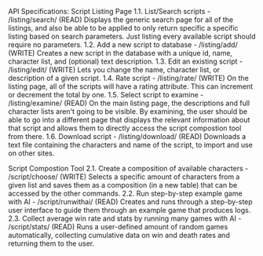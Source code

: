 API Specifications:
Script Listing Page
1.1. List/Search scripts - /listing/search/ (READ)
	Displays the generic search page for all of the listings, and also be able to be applied to only return specific a specific listing based on search parameters. Just listing every available script should require no parameters. 
1.2. Add a new script to database - /listing/add/ (WRITE)
  Creates a new script in the database with a unique id, name, character list, and (optional) text description. 
1.3. Edit an existing script - /listing/edit/ (WRITE)
  Lets you change the name, character list, or description of a given script.
1.4. Rate script - /listing/rate/ (WRITE)
  On the listing page, all of the scripts will have a rating attribute. This can increment or decrement the total by one. 
1.5. Select script to examine - /listing/examine/ (READ)
  On the main listing page, the descriptions and full character lists aren't going to be visible. By examining, the user should be able to go into a different page that displays the relevant information about that script and allows them to directly access the script compostion tool from there.
1.6. Download script - /listing/download/ (READ)
  Downloads a text file containing the characters and name of the script, to import and use on other sites.

Script Compostion Tool
2.1. Create a composition of available characters - /script/choose/ (WRITE)
  Selects a specific amount of characters from a given list and saves them as a composition (in a new table) that can be accessed by the other commands.
2.2. Run step-by-step example game with AI - /script/runwithai/ (READ)
  Creates and runs through a step-by-step user interface to guide them through an example game that produces logs.
2.3. Collect average win rate and stats by running many games with AI - /script/stats/ (READ)
  Runs a user-defined amount of random games automatically, collecting cumulative data on win and death rates and returning them to the user.
